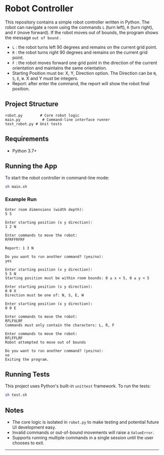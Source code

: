 # Robot Controller

This repository contains a simple robot controller written in Python. The robot can navigate a room using the commands `L` (turn left), `R` (turn right), and `F` (move forward). If the robot moves out of bounds, the program shows the message `out of bound` .

- `L`  : the robot turns left 90 degrees and remains on the current grid point.
- `R` : the robot turns right 90 degrees and remains on the current grid point.
- `F` : the robot moves forward one grid point in the direction of the current orientation and maintains the same orientation.
- Starting Position must be: X, Y, Direction option. The Direction can be `N`, `S`, `E`, `W`. X and Y must be integers.
- Report: after enter the command, the report will show the robot final position.

## Project Structure

```
robot.py        # Core robot logic
main.py          # Command-line interface runner
test_robot.py # Unit tests
```

## Requirements
- Python 3.7+

## Running the App

To start the robot controller in command-line mode:

```bash
sh main.sh
```

### Example Run
```
Enter room dimensions (width depth):
5 5

Enter starting position (x y direction):
1 2 N

Enter commands to move the robot:
RFRFFRFRF

Report: 1 3 N

Do you want to run another command? (yes/no):
yes

Enter starting position (x y direction):
5 5 N
Starting position must be within room bounds: 0 ≤ x < 5, 0 ≤ y < 5

Enter starting position (x y direction):
0 0 X
Direction must be one of: N, S, E, W

Enter starting position (x y direction):
0 0 E

Enter commands to move the robot:
RFLFXLRF
Commands must only contain the characters: L, R, F

Enter commands to move the robot:
RFLFFLRF
Robot attempted to move out of bounds

Do you want to run another command? (yes/no):
no
Exiting the program.

```

## Running Tests

This project uses Python's built-in `unittest` framework. To run the tests:

```bash
sh test.sh
```

## Notes
- The core logic is isolated in `robot.py` to make testing and potential future UI development easy.
- Invalid commands or out-of-bound movements will raise a `ValueError`.
- Supports running multiple commands in a single session until the user chooses to exit.

---

